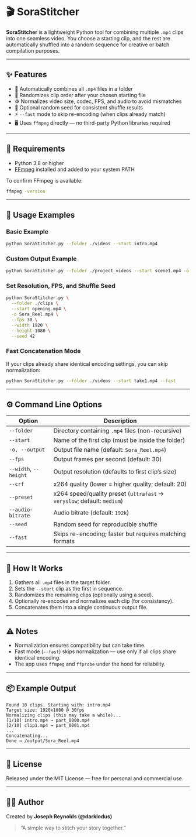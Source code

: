 # 🎬 SoraStitcher

**SoraStitcher** is a lightweight Python tool for combining multiple `.mp4` clips into one seamless video. You choose a starting clip, and the rest are automatically shuffled into a random sequence for creative or batch compilation purposes.

---

## ✨ Features

* 🧩 Automatically combines all `.mp4` files in a folder
* 🎲 Randomizes clip order after your chosen starting file
* ⚙️ Normalizes video size, codec, FPS, and audio to avoid mismatches
* 🧠 Optional random seed for consistent shuffle results
* ⚡ `--fast` mode to skip re-encoding (when clips already match)
* 🖥️ Uses `ffmpeg` directly — no third-party Python libraries required

---

## 🧰 Requirements

* Python 3.8 or higher
* [FFmpeg](https://ffmpeg.org/) installed and added to your system PATH

To confirm FFmpeg is available:

```bash
ffmpeg -version
```

---

## 🚀 Usage Examples

### Basic Example

```bash
python SoraStitcher.py --folder ./videos --start intro.mp4
```

### Custom Output Example

```bash
python SoraStitcher.py --folder ./project_videos --start scene1.mp4 -o FinalEdit.mp4
```

### Set Resolution, FPS, and Shuffle Seed

```bash
python SoraStitcher.py \
  --folder ./clips \
  --start opening.mp4 \
  -o Sora_Reel.mp4 \
  --fps 30 \
  --width 1920 \
  --height 1080 \
  --seed 42
```

### Fast Concatenation Mode

If your clips already share identical encoding settings, you can skip normalization:

```bash
python SoraStitcher.py --folder ./videos --start take1.mp4 --fast
```

---

## ⚙️ Command Line Options

| Option                | Description                                                             |
| --------------------- | ----------------------------------------------------------------------- |
| `--folder`            | Directory containing `.mp4` files (non-recursive)                       |
| `--start`             | Name of the first clip (must be inside the folder)                      |
| `-o, --output`        | Output file name (default: `Sora_Reel.mp4`)                             |
| `--fps`               | Output frames per second (default: 30)                                  |
| `--width`, `--height` | Output resolution (defaults to first clip’s size)                       |
| `--crf`               | x264 quality (lower = higher quality; default: 20)                      |
| `--preset`            | x264 speed/quality preset (`ultrafast` → `veryslow`; default: `medium`) |
| `--audio-bitrate`     | Audio bitrate (default: `192k`)                                         |
| `--seed`              | Random seed for reproducible shuffle                                    |
| `--fast`              | Skips re-encoding; faster but requires matching formats                 |

---

## 🧠 How It Works

1. Gathers all `.mp4` files in the target folder.
2. Sets the `--start` clip as the first in sequence.
3. Randomizes the remaining clips (optionally using a seed).
4. Optionally re-encodes and normalizes each clip (for consistency).
5. Concatenates them into a single continuous output file.

---

## ⚠️ Notes

* Normalization ensures compatibility but can take time.
* Fast mode (`--fast`) skips normalization — use only if all clips share identical encoding.
* The app uses `ffmpeg` and `ffprobe` under the hood for reliability.

---

## 📦 Example Output

```
Found 10 clips. Starting with: intro.mp4
Target size: 1920x1080 @ 30fps
Normalizing clips (this may take a while)...
[1/10] intro.mp4 → part_0000.mp4
[2/10] clip1.mp4 → part_0001.mp4
...
Concatenating...
Done → /output/Sora_Reel.mp4
```

---

## 📜 License

Released under the MIT License — free for personal and commercial use.

---

## 👨‍💻 Author

Created by **Joseph Reynolds (@darklodus)**

> “A simple way to stitch your story together.”
